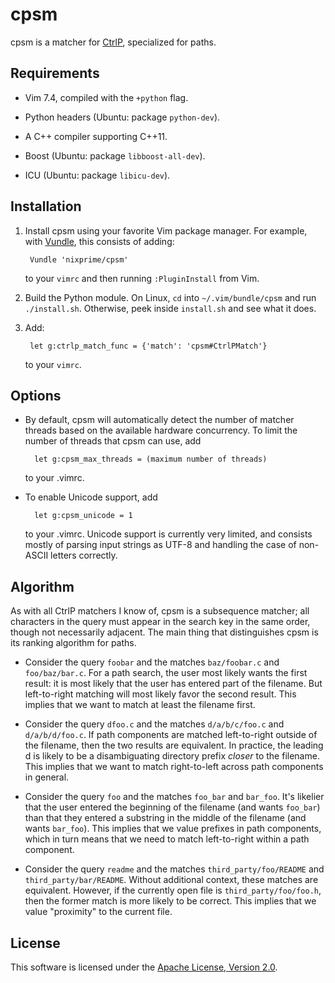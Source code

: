 cpsm
====

cpsm is a matcher for [CtrlP][], specialized for paths.

Requirements
------------

- Vim 7.4, compiled with the `+python` flag.

- Python headers (Ubuntu: package `python-dev`).

- A C++ compiler supporting C++11.

- Boost (Ubuntu: package `libboost-all-dev`).

- ICU (Ubuntu: package `libicu-dev`).

Installation
------------

1. Install cpsm using your favorite Vim package manager. For example, with
   [Vundle](http://github.com/gmarik/Vundle.vim), this consists of adding:

        Vundle 'nixprime/cpsm'

   to your `vimrc` and then running `:PluginInstall` from Vim.

2. Build the Python module. On Linux, `cd` into `~/.vim/bundle/cpsm` and run
   `./install.sh`. Otherwise, peek inside `install.sh` and see what it does.

3. Add:

        let g:ctrlp_match_func = {'match': 'cpsm#CtrlPMatch'}

   to your `vimrc`.

Options
-------

- By default, cpsm will automatically detect the number of matcher threads
  based on the available hardware concurrency. To limit the number of threads
  that cpsm can use, add

        let g:cpsm_max_threads = (maximum number of threads)

  to your .vimrc.

- To enable Unicode support, add

        let g:cpsm_unicode = 1

  to your .vimrc. Unicode support is currently very limited, and consists
  mostly of parsing input strings as UTF-8 and handling the case of non-ASCII
  letters correctly.

Algorithm
---------

As with all CtrlP matchers I know of, cpsm is a subsequence matcher; all
characters in the query must appear in the search key in the same order, though
not necessarily adjacent. The main thing that distinguishes cpsm is its ranking
algorithm for paths.

- Consider the query `foobar` and the matches `baz/foobar.c` and
  `foo/baz/bar.c`. For a path search, the user most likely wants the first
  result: it is most likely that the user has entered part of the filename. But
  left-to-right matching will most likely favor the second result. This implies
  that we want to match at least the filename first.

- Consider the query `dfoo.c` and the matches `d/a/b/c/foo.c` and
  `d/a/b/d/foo.c`. If path components are matched left-to-right outside of the
  filename, then the two results are equivalent. In practice, the leading d is
  likely to be a disambiguating directory prefix *closer* to the filename. This
  implies that we want to match right-to-left across path components in
  general.

- Consider the query `foo` and the matches `foo_bar` and `bar_foo`. It's
  likelier that the user entered the beginning of the filename (and wants
  `foo_bar`) than that they entered a substring in the middle of the filename
  (and wants `bar_foo`). This implies that we value prefixes in path
  components, which in turn means that we need to match left-to-right within a
  path component.

- Consider the query `readme` and the matches `third_party/foo/README` and
  `third_party/bar/README`. Without additional context, these matches are
  equivalent. However, if the currently open file is `third_party/foo/foo.h`,
  then the former match is more likely to be correct. This implies that we
  value "proximity" to the current file.

License
-------

This software is licensed under the [Apache License, Version 2.0][LICENSE].

[CtrlP]: http://github.com/kien/ctrlp.vim
[LICENSE]: http://www.apache.org/licenses/LICENSE-2.0
